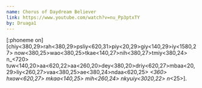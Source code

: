```yaml
---
name: Chorus of Daydream Believer
link: https://www.youtube.com/watch?v=nu_Pp3ptxTY
by: Druaga1
---
```

[:phoneme on]
[chiy<380,29>rah<380,29>psliy<620,31>piy<20,29>giy<140,29>iy<1580,27>
now<380,25>wao<380,25>tkae<140,27>nih<380,27>tmiy<380,24>
n_<720>
tuw<140,20>aa<620,22>aa<260,20>dey<380,20>driy<620,27>mbaa<20,29>liy<260,27>vaa<380,25>ae<380,24>ndaa<620,25>
_<360>
hxow<620,27>
mkaa<140,25>
mih<260,24>
nkyuiy<3020,22>
n_<25>].
